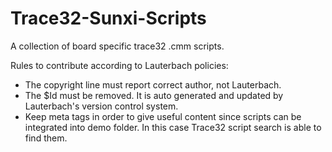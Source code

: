 # Trace32-Sunxi-Scripts
A collection of board specific trace32 .cmm scripts.

Rules to contribute according to Lauterbach policies:
- The copyright line must report correct author, not Lauterbach.
- The $Id must be removed. It is auto generated and updated by Lauterbach's
  version control system.
- Keep meta tags in order to give useful content since scripts can be integrated
  into demo folder. In this case Trace32 script search is able to find them.
